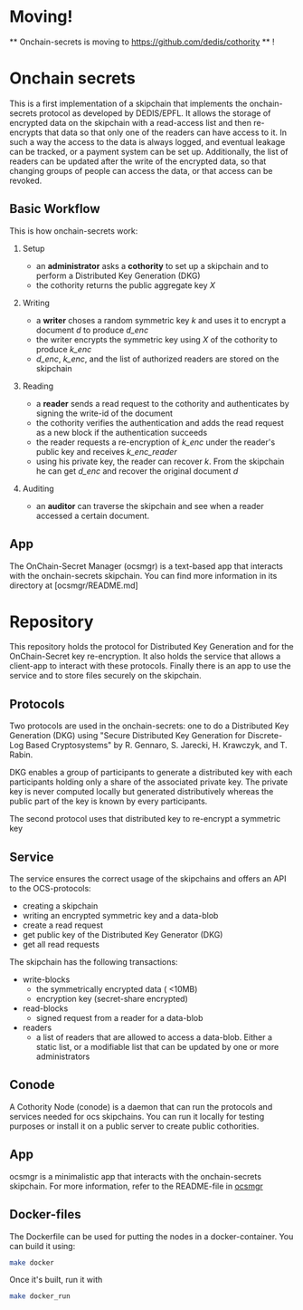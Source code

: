# Moving!

** Onchain-secrets is moving to https://github.com/dedis/cothority ** !

# Onchain secrets

This is a first implementation of a skipchain that implements the
onchain-secrets protocol as developed by DEDIS/EPFL. It allows the
storage of encrypted data on the skipchain with a read-access list
and then re-encrypts that data so that only one of the readers can
have access to it. In such a way the access to the data is always
logged, and eventual leakage can be tracked, or a payment system can
be set up. Additionally, the list of readers can be updated after the
write of the encrypted data, so that changing groups of people can access
the data, or that access can be revoked.

## Basic Workflow

This is how onchain-secrets work:

1. Setup
    - an **administrator** asks a **cothority** to set up a skipchain
    and to perform a Distributed Key Generation (DKG)
    - the cothority returns the public aggregate key _X_

2. Writing
    - a **writer** choses a random symmetric key _k_ and uses it to encrypt
    a document _d_ to produce _d_enc_
    - the writer encrypts the symmetric key using _X_ of the cothority
    to produce _k_enc_
    - _d_enc_, _k_enc_, and the list of authorized readers are stored on the
    skipchain

3. Reading
    - a **reader** sends a read request to the cothority and authenticates
    by signing the write-id of the document
    - the cothority verifies the authentication and adds the read request
    as a new block if the authentication succeeds
    - the reader requests a re-encryption of _k_enc_ under the reader's
    public key and receives _k_enc_reader_
    - using his private key, the reader can recover _k_. From the skipchain
    he can get _d_enc_ and recover the original document _d_

4. Auditing
    - an **auditor** can traverse the skipchain and see when a reader
    accessed a certain document.

## App

The OnChain-Secret Manager (ocsmgr) is a text-based app that interacts with the
onchain-secrets skipchain. You can find more information in its directory
at [ocsmgr/README.md]

# Repository

This repository holds the protocol for Distributed Key Generation and
for the OnChain-Secret key re-encryption. It also holds the service
that allows a client-app to interact with these protocols. Finally
there is an app to use the service and to store files securely on
the skipchain.

## Protocols

Two protocols are used in the onchain-secrets: one to do a Distributed
Key Generation (DKG) using  "Secure Distributed Key Generation for Discrete-Log
Based Cryptosystems" by R. Gennaro, S. Jarecki, H. Krawczyk, and T. Rabin.

DKG enables a group of participants to generate a distributed key
with each participants holding only a share of the associated private key.
The private key is never computed locally but generated distributively
whereas the public part of the key is known by every participants.

The second protocol uses that distributed key to re-encrypt a symmetric
key

## Service

The service ensures the correct usage of the skipchains and offers an
API to the OCS-protocols:

- creating a skipchain
- writing an encrypted symmetric key and a data-blob
- create a read request
- get public key of the Distributed Key Generator (DKG)
- get all read requests

The skipchain has the following transactions:
- write-blocks
	- the symmetrically encrypted data ( <10MB)
	- encryption key (secret-share encrypted)
- read-blocks
	- signed request from a reader for a data-blob
- readers
    - a list of readers that are allowed to access a data-blob. Either a
    static list, or a modifiable list that can be updated by
    one or more administrators

## Conode

A Cothority Node (conode) is a daemon that can run the protocols and
services needed for ocs skipchains. You can run it locally for testing
purposes or install it on a public server to create public cothorities.

## App

ocsmgr is a minimalistic app that interacts with the onchain-secrets skipchain.
For more information, refer to the README-file in <a href="ocsmgr/README.md">ocsmgr</a>

## Docker-files

The Dockerfile can be used for putting the nodes in a docker-container. You
can build it using:

```bash
make docker
```

Once it's built, run it with

```bash
make docker_run
```
